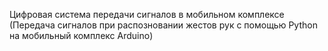 Цифровая система передачи сигналов в мобильном комплексе (Передача сигналов при распозновании жестов рук с помощью  Python на мобильный комплекс Arduino)
